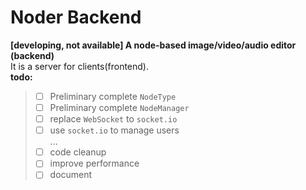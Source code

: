 # Noder Backend
**[developing, not available] A node-based image/video/audio editor (backend)**  
It is a server for clients(frontend).  
**todo:**  
> - [ ] Preliminary complete `NodeType`
> - [ ] Preliminary complete `NodeManager`
> - [ ] replace `WebSocket` to `socket.io`  
> - [ ] use `socket.io` to manage users  
> ...
> - [ ] code cleanup
> - [ ] improve performance
> - [ ] document
